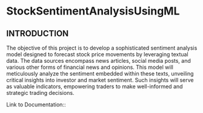 # StockSentimentAnalysisUsingML

## INTRODUCTION

The objective of this project is to develop a sophisticated sentiment analysis model designed to forecast stock price movements by leveraging textual data. The data sources encompass news articles, social media posts, and various other forms of financial news and opinions. This model will meticulously analyze the sentiment embedded within these texts, unveiling critical insights into investor and market sentiment. Such insights will serve as valuable indicators, empowering traders to make well-informed and strategic trading decisions.

Link to Documentation:: 
